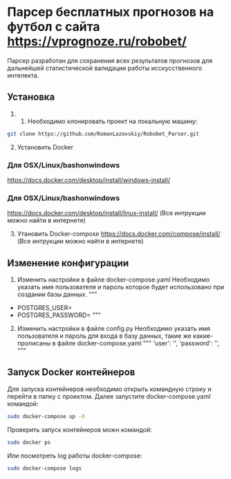 # Парсер бесплатных прогнозов на футбол с сайта https://vprognoze.ru/robobet/

Парсер разработан для сохранения всех результатов прогнозов для дальнейшей статистической валидации работы исскусственного интелекта. 

## Установка
1) 1. Необходимо клонировать проект на локальную машину:

```bash
git clone https://github.com/RomanLazovskiy/Robobet_Parser.git
```

2) Установить Docker

### Для OSX/Linux/bashonwindows
https://docs.docker.com/desktop/install/windows-install/

### Для OSX/Linux/bashonwindows
https://docs.docker.com/desktop/install/linux-install/
(Все интрукции можно найти в интернете)

3) Утановить Docker-compose
https://docs.docker.com/compose/install/
(Все интрукции можно найти в интернете)

## Изменение конфигурации

1) Изменить настройки в файле docker-compose.yaml
Необходимо указать имя пользователя и пароль которое будет использовано при создании базы данных.
"""
- POSTGRES_USER=
- POSTGRES_PASSWORD=
"""

2) Изменить настройки в файле config.py
Необходимо указать имя пользователя и пароль для входа в базу данных, такие же какие-прописаны в файле docker-compose.yaml
"""
'user': '',
'password': '',
"""

## Запуск Docker контейнеров
Для запуска контейнеров необходимо открыть командную строку и перейти в папку с проектом. 
Далее запустите docker-compose.yaml командой:

```bash
sudo docker-compose up -d
```

Проверить запуск контейнеров можн командой: 

```bash
sudo docker ps
```
Или посмотреть log работы docker-compose:
```bash
sudo docker-compose logs
```
